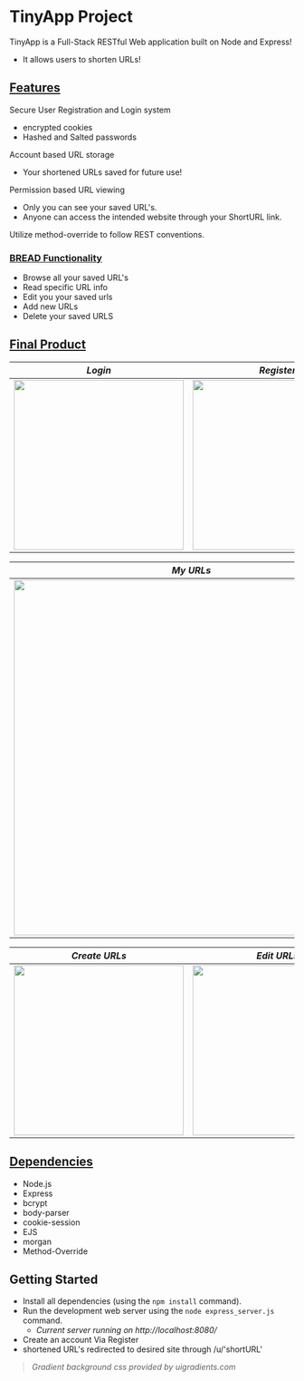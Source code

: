 # TinyApp Project

TinyApp is a Full-Stack RESTful Web application built on Node and Express!
* It allows users to shorten URLs!

## <ins>Features</ins>
 Secure User Registration and Login system
  * encrypted cookies
  * Hashed and Salted passwords

 Account based URL storage
  * Your shortened URLs saved for future use!

Permission based URL viewing
  * Only you can see your saved URL's.
  * Anyone can access the intended website through your ShortURL link.

Utilize method-override to follow REST conventions.

### <ins>BREAD Functionality</ins>
* Browse all your saved URL's
* Read specific URL info
* Edit you your saved urls
* Add new URLs
* Delete your saved URLS

## <ins>Final Product</ins>



| *Login*      | *Register*      |
|------------|-------------|
| <img src=https://user-images.githubusercontent.com/52307383/111701353-52797080-8800-11eb-869b-09e097d1082b.png width="300">| <img src=https://user-images.githubusercontent.com/52307383/111701397-658c4080-8800-11eb-89d3-0d87232c93a1.png width="300"> |


| *My URLs*   | 
|------------|
| <img src=https://user-images.githubusercontent.com/52307383/111699857-44c2eb80-87fe-11eb-82ea-441bc42da220.png width="627"> |


| *Create URLs*     | *Edit URLs*      |
|------------|-------------|
| <img src=https://user-images.githubusercontent.com/52307383/111700843-99b33180-87ff-11eb-912a-77dea605f5a6.png width="300"> | <img src=https://user-images.githubusercontent.com/52307383/111701024-d2530b00-87ff-11eb-8804-30fea0350767.png width="300"> |








## <ins>Dependencies</ins> 

- Node.js
- Express
- bcrypt
- body-parser
- cookie-session
- EJS
- morgan
- Method-Override

## Getting Started

- Install all dependencies (using the `npm install` command).
- Run the development web server using the `node express_server.js` command.
  * *Current server running on http://localhost:8080/*
- Create an account Via Register
- shortened URL's redirected to desired site through /u/'shortURL'


> *Gradient background css provided by uigradients.com*
